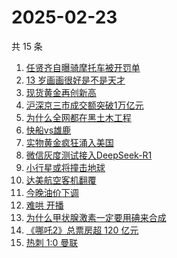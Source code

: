 # 2025-02-23

共 15 条

<!-- BEGIN -->
<!-- 最后更新时间 Sun Feb 23 2025 14:16:34 GMT+0800 (China Standard Time) -->

1. [任贤齐自曝骑摩托车被开罚单](https://www.zhihu.com/search?q=%E4%BB%BB%E8%B4%A4%E9%BD%90%E8%87%AA%E6%9B%9D%E9%AA%91%E6%91%A9%E6%89%98%E8%BD%A6%E8%A2%AB%E5%BC%80%E7%BD%9A%E5%8D%95)
1. [13 岁画画很好是不是天才](https://www.zhihu.com/search?q=13%20%E5%B2%81%E7%94%BB%E7%94%BB%E5%BE%88%E5%A5%BD%E6%98%AF%E4%B8%8D%E6%98%AF%E5%A4%A9%E6%89%8D)
1. [现货黄金再创新高](https://www.zhihu.com/search?q=%E7%8E%B0%E8%B4%A7%E9%BB%84%E9%87%91%E5%86%8D%E5%88%9B%E6%96%B0%E9%AB%98)
1. [沪深京三市成交额突破1万亿元](https://www.zhihu.com/search?q=%E6%B2%AA%E6%B7%B1%E4%BA%AC%E4%B8%89%E5%B8%82%E6%88%90%E4%BA%A4%E9%A2%9D%E7%AA%81%E7%A0%B41%E4%B8%87%E4%BA%BF%E5%85%83)
1. [为什么全网都在黑土木工程](https://www.zhihu.com/search?q=%E4%B8%BA%E4%BB%80%E4%B9%88%E5%85%A8%E7%BD%91%E9%83%BD%E5%9C%A8%E9%BB%91%E5%9C%9F%E6%9C%A8%E5%B7%A5%E7%A8%8B)
1. [快船vs雄鹿](https://www.zhihu.com/search?q=%E5%BF%AB%E8%88%B9vs%E9%9B%84%E9%B9%BF)
1. [实物黄金疯狂涌入美国](https://www.zhihu.com/search?q=%E5%AE%9E%E7%89%A9%E9%BB%84%E9%87%91%E7%96%AF%E7%8B%82%E6%B6%8C%E5%85%A5%E7%BE%8E%E5%9B%BD)
1. [微信灰度测试接入DeepSeek-R1](https://www.zhihu.com/search?q=%E5%BE%AE%E4%BF%A1%E7%81%B0%E5%BA%A6%E6%B5%8B%E8%AF%95%E6%8E%A5%E5%85%A5DeepSeek-R1)
1. [小行星或将撞击地球](https://www.zhihu.com/search?q=%E5%B0%8F%E8%A1%8C%E6%98%9F%E6%88%96%E5%B0%86%E6%92%9E%E5%87%BB%E5%9C%B0%E7%90%83)
1. [达美航空客机翻覆](https://www.zhihu.com/search?q=%E8%BE%BE%E7%BE%8E%E8%88%AA%E7%A9%BA%E5%AE%A2%E6%9C%BA%E7%BF%BB%E8%A6%86)
1. [今晚油价下调](https://www.zhihu.com/search?q=%E4%BB%8A%E6%99%9A%E6%B2%B9%E4%BB%B7%E4%B8%8B%E8%B0%83)
1. [难哄 开播](https://www.zhihu.com/search?q=%E9%9A%BE%E5%93%84%20%E5%BC%80%E6%92%AD)
1. [为什么甲状腺激素一定要用碘来合成](https://www.zhihu.com/search?q=%E4%B8%BA%E4%BB%80%E4%B9%88%E7%94%B2%E7%8A%B6%E8%85%BA%E6%BF%80%E7%B4%A0%E4%B8%80%E5%AE%9A%E8%A6%81%E7%94%A8%E7%A2%98%E6%9D%A5%E5%90%88%E6%88%90)
1. [《哪吒2》总票房超 120 亿元](https://www.zhihu.com/search?q=%E3%80%8A%E5%93%AA%E5%90%922%E3%80%8B%E6%80%BB%E7%A5%A8%E6%88%BF%E8%B6%85%20120%20%E4%BA%BF%E5%85%83)
1. [热刺 1:0 曼联](https://www.zhihu.com/search?q=%E7%83%AD%E5%88%BA%201%3A0%20%E6%9B%BC%E8%81%94)

<!-- END -->
